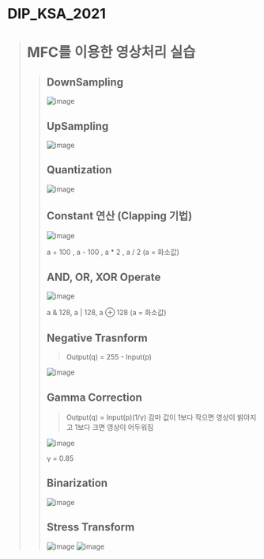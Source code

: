 # DIP_KSA_2021
> # MFC를 이용한 영상처리 실습
> > ## DownSampling
> > ![image](https://user-images.githubusercontent.com/82637549/123509967-aa532d80-d6b3-11eb-835d-c618c3140444.png)
> > ## UpSampling
> > ![image](https://user-images.githubusercontent.com/82637549/123510031-28173900-d6b4-11eb-892a-34deb3e83ef4.png)
> > ## Quantization
> > ![image](https://user-images.githubusercontent.com/82637549/123510075-69a7e400-d6b4-11eb-86c2-56f4416201f9.png)
> > ## Constant 연산 (Clapping 기법)
> > ![image](https://user-images.githubusercontent.com/82637549/123510330-ce177300-d6b5-11eb-95cc-d0ce94a3697b.png)
> > 
> > a + 100 , a - 100 , a * 2 , a / 2 (a = 화소값)
> > ## AND, OR, XOR Operate
> > ![image](https://user-images.githubusercontent.com/82637549/123510440-8218fe00-d6b6-11eb-86e8-584117bc1e43.png)
> > 
> > a & 128, a | 128, a ⊕ 128 (a = 화소값)
> > ## Negative Trasnform
> > > Output(q) = 255 - Input(p)
> > > 
> > ![image](https://user-images.githubusercontent.com/82637549/123510518-0bc8cb80-d6b7-11eb-85b0-f83af1e73efb.png)
> > ## Gamma Correction
> > > Output(q) = Input(p)(1/γ)
> > > 감마 값이 1보다 작으면 영상이 밝아지고 1보다 크면 영상이 어두워짐
> > > 
> > ![image](https://user-images.githubusercontent.com/82637549/123510638-a75a3c00-d6b7-11eb-9fef-b9450f40d71d.png)
> > 
> > γ = 0.85
> > ## Binarization
> > ![image](https://user-images.githubusercontent.com/82637549/123510798-6878b600-d6b8-11eb-9a96-04274d28277a.png)
> > ## Stress Transform
> > ![image](https://user-images.githubusercontent.com/82637549/123510898-0b313480-d6b9-11eb-927c-cf7c0fa34feb.png)
> > ![image](https://user-images.githubusercontent.com/82637549/123510837-a4138000-d6b8-11eb-802e-f7f4a3d1896d.png)
